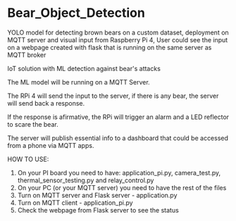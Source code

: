 # Bear_Object_Detection
YOLO model for detecting brown bears on a custom dataset, deployment on MQTT server and visual input from Raspberry Pi 4, User could see the input on a webpage created with flask that is running on the same server as MQTT broker

IoT solution with ML detection against bear's attacks

The ML model will be running on a MQTT Server.

The RPi 4 will send the input to the server, if there is any bear, the server will send back a response.

If the response is afirmative, the RPi will trigger an alarm and a LED reflector to scare the bear.

The server will publish essential info to a dashboard that could be accessed from a phone via MQTT apps.

HOW TO USE:
1. On your PI board you need to have: application_pi.py, camera_test.py, thermal_sensor_testing.py and relay_control.py
2. On your PC (or your MQTT server) you need to have the rest of the files
3. Turn on MQTT server and Flask server - application.py
4. Turn on MQTT client - application_pi.py
5. Check the webpage from Flask server to see the status
